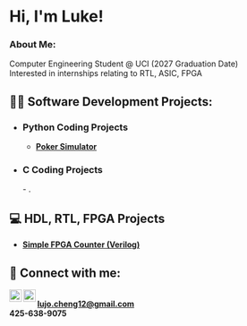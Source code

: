 <h1>Hi, I'm Luke! </h1> 
<h3>About Me: </h3>
  Computer Engineering Student @ UCI (2027 Graduation Date)
  <br/> Interested in internships relating to RTL, ASIC, FPGA
  <br/> 


<h2>👨‍💻 Software Development Projects:</h2>

- <h3><b>Python Coding Projects</b></h3>
  
  - <b>[Poker Simulator](https://github.com/luke-j-cheng/PokerSim)</b>
- <h3><b>C Coding Projects</b></h3>
  - .
<h2>💻 HDL, RTL, FPGA Projects</h2>

- <b>[Simple FPGA Counter (Verilog)](https://github.com/luke-j-cheng/Counter)</b>


<h2> 🤳 Connect with me:</h2>

[<img align="left" alt="JoshMadakor | YouTube" width="22px" src="https://cdn.jsdelivr.net/npm/simple-icons@v3/icons/youtube.svg" />][youtube]
[<img align="left" alt="JoshMadakor | LinkedIn" width="22px" src="https://cdn.jsdelivr.net/npm/simple-icons@v3/icons/linkedin.svg" />][linkedin]

[youtube]: https://www.youtube.com/@lukecheng6644
[linkedin]: https://www.linkedin.com/in/luke-cheng-73a855294/


<br/><b>lujo.cheng12@gmail.com</b>
<br/><b>425-638-9075</b>

<!--
**joshmadakor1/joshmadakor1** is a ✨ _special_ ✨ repository because its `README.md` (this file) appears on your GitHub profile.

Here are some ideas to get you started:

- 🔭 I’m currently working on ...
- 🌱 I’m currently learning ...
- 👯 I’m looking to collaborate on ...
- 🤔 I’m looking for help with ...
- 💬 Ask me about ...
- 📫 How to reach me: ...
- 😄 Pronouns: ...
- ⚡ Fun fact: ...
-->
